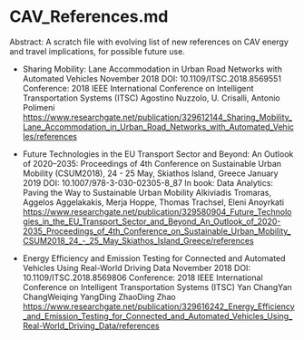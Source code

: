 # CAV_References.md

Abstract:
A scratch file with evolving list of new references on CAV energy and travel implications, for possible future use.

* Sharing Mobility: Lane Accommodation in Urban Road Networks with Automated Vehicles
November 2018
DOI: 10.1109/ITSC.2018.8569551
Conference: 2018 IEEE International Conference on Intelligent Transportation Systems (ITSC)
Agostino Nuzzolo, U. Crisalli, Antonio Polimeni
https://www.researchgate.net/publication/329612144_Sharing_Mobility_Lane_Accommodation_in_Urban_Road_Networks_with_Automated_Vehicles/references

* Future Technologies in the EU Transport Sector and Beyond: An Outlook of 2020–2035: Proceedings of 4th Conference on Sustainable Urban Mobility (CSUM2018), 24 - 25 May, Skiathos Island, Greece
January 2019
DOI: 10.1007/978-3-030-02305-8_87
In book: Data Analytics: Paving the Way to Sustainable Urban Mobility
Alkiviadis Tromaras, Aggelos Aggelakakis, Merja Hoppe, Thomas Trachsel, Eleni Anoyrkati
https://www.researchgate.net/publication/329580904_Future_Technologies_in_the_EU_Transport_Sector_and_Beyond_An_Outlook_of_2020-2035_Proceedings_of_4th_Conference_on_Sustainable_Urban_Mobility_CSUM2018_24_-_25_May_Skiathos_Island_Greece/references

* Energy Efficiency and Emission Testing for Connected and Automated Vehicles Using Real-World Driving Data
November 2018
DOI: 10.1109/ITSC.2018.8569806
Conference: 2018 IEEE International Conference on Intelligent Transportation Systems (ITSC)
Yan ChangYan ChangWeiqing YangDing ZhaoDing Zhao
https://www.researchgate.net/publication/329616242_Energy_Efficiency_and_Emission_Testing_for_Connected_and_Automated_Vehicles_Using_Real-World_Driving_Data/references

